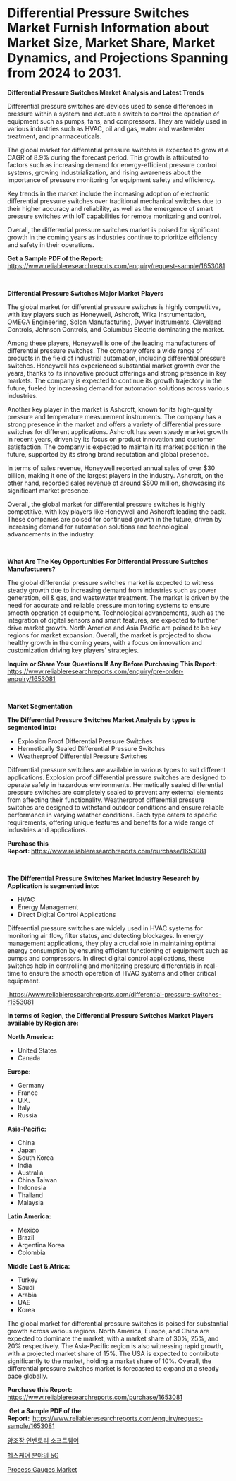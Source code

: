 <p><h1>Differential Pressure Switches Market Furnish Information about Market Size, Market Share, Market Dynamics, and Projections Spanning from 2024 to 2031.</h1></p><p><strong>Differential Pressure Switches Market Analysis and Latest Trends</strong></p>
<p><p>Differential pressure switches are devices used to sense differences in pressure within a system and actuate a switch to control the operation of equipment such as pumps, fans, and compressors. They are widely used in various industries such as HVAC, oil and gas, water and wastewater treatment, and pharmaceuticals.</p><p>The global market for differential pressure switches is expected to grow at a CAGR of 8.9% during the forecast period. This growth is attributed to factors such as increasing demand for energy-efficient pressure control systems, growing industrialization, and rising awareness about the importance of pressure monitoring for equipment safety and efficiency.</p><p>Key trends in the market include the increasing adoption of electronic differential pressure switches over traditional mechanical switches due to their higher accuracy and reliability, as well as the emergence of smart pressure switches with IoT capabilities for remote monitoring and control.</p><p>Overall, the differential pressure switches market is poised for significant growth in the coming years as industries continue to prioritize efficiency and safety in their operations.</p></p>
<p><strong>Get a Sample PDF of the Report:&nbsp;</strong> <a href="https://www.reliableresearchreports.com/enquiry/request-sample/1653081">https://www.reliableresearchreports.com/enquiry/request-sample/1653081</a></p>
<p>&nbsp;</p>
<p><strong>Differential Pressure Switches Major Market Players</strong></p>
<p><p>The global market for differential pressure switches is highly competitive, with key players such as Honeywell, Ashcroft, Wika Instrumentation, OMEGA Engineering, Solon Manufacturing, Dwyer Instruments, Cleveland Controls, Johnson Controls, and Columbus Electric dominating the market.</p><p>Among these players, Honeywell is one of the leading manufacturers of differential pressure switches. The company offers a wide range of products in the field of industrial automation, including differential pressure switches. Honeywell has experienced substantial market growth over the years, thanks to its innovative product offerings and strong presence in key markets. The company is expected to continue its growth trajectory in the future, fueled by increasing demand for automation solutions across various industries.</p><p>Another key player in the market is Ashcroft, known for its high-quality pressure and temperature measurement instruments. The company has a strong presence in the market and offers a variety of differential pressure switches for different applications. Ashcroft has seen steady market growth in recent years, driven by its focus on product innovation and customer satisfaction. The company is expected to maintain its market position in the future, supported by its strong brand reputation and global presence.</p><p>In terms of sales revenue, Honeywell reported annual sales of over $30 billion, making it one of the largest players in the industry. Ashcroft, on the other hand, recorded sales revenue of around $500 million, showcasing its significant market presence.</p><p>Overall, the global market for differential pressure switches is highly competitive, with key players like Honeywell and Ashcroft leading the pack. These companies are poised for continued growth in the future, driven by increasing demand for automation solutions and technological advancements in the industry.</p></p>
<p>&nbsp;</p>
<p><strong>What Are The Key Opportunities For Differential Pressure Switches Manufacturers?</strong></p>
<p><p>The global differential pressure switches market is expected to witness steady growth due to increasing demand from industries such as power generation, oil & gas, and wastewater treatment. The market is driven by the need for accurate and reliable pressure monitoring systems to ensure smooth operation of equipment. Technological advancements, such as the integration of digital sensors and smart features, are expected to further drive market growth. North America and Asia Pacific are poised to be key regions for market expansion. Overall, the market is projected to show healthy growth in the coming years, with a focus on innovation and customization driving key players' strategies.</p></p>
<p><strong>Inquire or Share Your Questions If Any Before Purchasing This Report:</strong> <a href="https://www.reliableresearchreports.com/enquiry/pre-order-enquiry/1653081">https://www.reliableresearchreports.com/enquiry/pre-order-enquiry/1653081</a></p>
<p>&nbsp;</p>
<p><strong>Market Segmentation</strong></p>
<p><strong>The Differential Pressure Switches Market Analysis by types is segmented into:</strong></p>
<p><ul><li>Explosion Proof Differential Pressure Switches</li><li>Hermetically Sealed Differential Pressure Switches</li><li>Weatherproof Differential Pressure Switches</li></ul></p>
<p><p>Differential pressure switches are available in various types to suit different applications. Explosion proof differential pressure switches are designed to operate safely in hazardous environments. Hermetically sealed differential pressure switches are completely sealed to prevent any external elements from affecting their functionality. Weatherproof differential pressure switches are designed to withstand outdoor conditions and ensure reliable performance in varying weather conditions. Each type caters to specific requirements, offering unique features and benefits for a wide range of industries and applications.</p></p>
<p><strong>Purchase this Report:&nbsp;</strong><a href="https://www.reliableresearchreports.com/purchase/1653081">https://www.reliableresearchreports.com/purchase/1653081</a></p>
<p>&nbsp;</p>
<p><strong>The Differential Pressure Switches Market Industry Research by Application is segmented into:</strong></p>
<p><ul><li>HVAC</li><li>Energy Management</li><li>Direct Digital Control Applications</li></ul></p>
<p><p>Differential pressure switches are widely used in HVAC systems for monitoring air flow, filter status, and detecting blockages. In energy management applications, they play a crucial role in maintaining optimal energy consumption by ensuring efficient functioning of equipment such as pumps and compressors. In direct digital control applications, these switches help in controlling and monitoring pressure differentials in real-time to ensure the smooth operation of HVAC systems and other critical equipment.</p></p>
<p><a href="https://www.reliableresearchreports.com/differential-pressure-switches-r1653081">&nbsp;https://www.reliableresearchreports.com/differential-pressure-switches-r1653081</a></p>
<p><strong>In terms of Region, the Differential Pressure Switches Market Players available by Region are:</strong></p>
<p>
    <p> <strong> North America: </strong>
        <ul>
            <li>United States</li>
            <li>Canada</li>
        </ul>
        </p> 
    <p> <strong> Europe: </strong>
        <ul>
            <li>Germany</li>
            <li>France</li>
            <li>U.K.</li>
            <li>Italy</li>
            <li>Russia</li>
        </ul>
        </p> 
    <p> <strong> Asia-Pacific: </strong>
        <ul>
            <li>China</li>
            <li>Japan</li>
            <li>South Korea</li>
            <li>India</li>
            <li>Australia</li>
            <li>China Taiwan</li>
            <li>Indonesia</li>
            <li>Thailand</li>
            <li>Malaysia</li>
        </ul>
        </p> 
    <p> <strong> Latin America: </strong>
        <ul>
            <li>Mexico</li>
            <li>Brazil</li>
            <li>Argentina Korea</li>
            <li>Colombia</li>
        </ul>
        </p> 
    <p> <strong> Middle East & Africa: </strong>
        <ul>
            <li>Turkey</li>
            <li>Saudi</li>
            <li>Arabia</li>
            <li>UAE</li>
            <li>Korea</li>
        </ul>
    </p>
    </p>
<p><p>The global market for differential pressure switches is poised for substantial growth across various regions. North America, Europe, and China are expected to dominate the market, with a market share of 30%, 25%, and 20% respectively. The Asia-Pacific region is also witnessing rapid growth, with a projected market share of 15%. The USA is expected to contribute significantly to the market, holding a market share of 10%. Overall, the differential pressure switches market is forecasted to expand at a steady pace globally.</p></p>
<p><strong>Purchase this Report: </strong><a href="https://www.reliableresearchreports.com/purchase/1653081">https://www.reliableresearchreports.com/purchase/1653081</a></p>
<p>&nbsp;<strong>Get a Sample PDF of the Report:&nbsp;&nbsp;</strong><a href="https://www.reliableresearchreports.com/enquiry/request-sample/1653081">https://www.reliableresearchreports.com/enquiry/request-sample/1653081</a></p>
<p><strong></strong></p>
<p><p><a href="https://medium.com/@matthiasdkins856/%EC%96%91%EC%A1%B0%EC%9E%A5-%EC%9E%AC%EA%B3%A0-%EC%86%8C%ED%94%84%ED%8A%B8%EC%9B%A8%EC%96%B4-%EC%8B%9C%EC%9E%A5-2031%EB%85%84%EA%B9%8C%EC%A7%80%EC%9D%98-%ED%8A%B8%EB%A0%8C%EB%93%9C-%EC%98%88%EC%B8%A1-%EB%B0%8F-%EA%B2%BD%EC%9F%81-%EB%B6%84%EC%84%9D-8503ffa04307">양조장 인벤토리 소프트웨어</a></p><p><a href="https://medium.com/@fosterfahey1971/%EC%9D%98%EB%A3%8C-%EB%B6%84%EC%95%BC%EC%97%90%EC%84%9C%EC%9D%98-5g-%EC%8B%9C%EC%9E%A5%EC%9D%80-%EC%8B%9C%EC%9E%A5-%EC%A0%90%EC%9C%A0%EC%9C%A8-%EC%8B%9C%EC%9E%A5-%ED%8A%B8%EB%A0%8C%EB%93%9C-%EB%B0%8F-%EC%8B%9C%EC%9E%A5-%EC%84%B1%EC%9E%A5%EC%97%90-%EB%8C%80%ED%95%9C-%EC%A0%95%EB%B3%B4%EB%A5%BC-%EC%A0%9C%EA%B3%B5%ED%95%9C%EB%8B%A4-0fe9aa486a55">헬스케어 분야의 5G</a></p><p><a href="https://github.com/gracielawharr/Market-Research-Report-List-1/blob/main/process-gauges-market.md">Process Gauges Market</a></p></p>